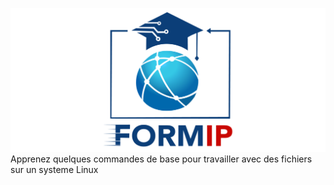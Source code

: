 ![Formip](../assets/formip_logo_padded.png)
Apprenez quelques commandes de base pour travailler avec des fichiers sur un systeme Linux
